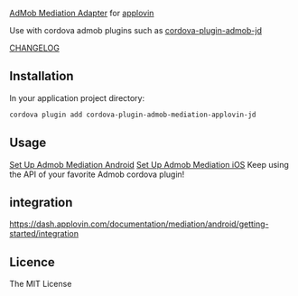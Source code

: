 [AdMob Mediation Adapter](https://developers.google.com/admob/android/mediate) for [applovin](https://dash.applovin.com/login#androidIntegration)

Use with cordova admob plugins such as [cordova-plugin-admob-jd](https://github.com/jamesfdickinson/cordova-plugin-admob-jd)

[CHANGELOG](https://github.com/jamesfdickinson/cordova-plugin-admob-mediation-applovin-jd/blob/master/CHANGELOG.md)

## Installation ##

In your application project directory:

```bash
cordova plugin add cordova-plugin-admob-mediation-applovin-jd
```


## Usage ##

[Set Up Admob Mediation Android](https://developers.google.com/admob/android/mediation/applovin#step_2)
[Set Up Admob Mediation iOS](https://developers.google.com/admob/ios/mediation/applovin)
Keep using the API of your favorite Admob cordova plugin!

## integration ##
https://dash.applovin.com/documentation/mediation/android/getting-started/integration

## Licence ##

The MIT License